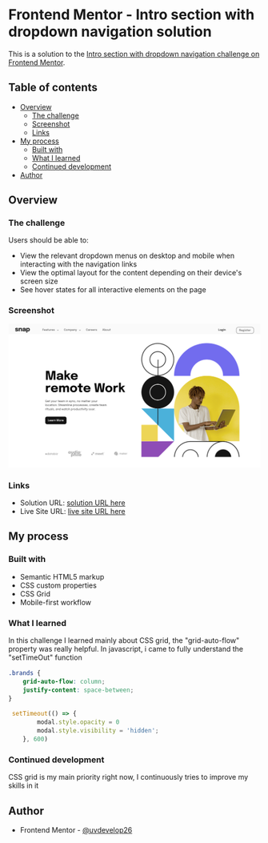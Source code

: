 # Frontend Mentor - Intro section with dropdown navigation solution

This is a solution to the [Intro section with dropdown navigation challenge on Frontend Mentor](https://www.frontendmentor.io/challenges/intro-section-with-dropdown-navigation-ryaPetHE5). 

## Table of contents

- [Overview](#overview)
  - [The challenge](#the-challenge)
  - [Screenshot](#screenshot)
  - [Links](#links)
- [My process](#my-process)
  - [Built with](#built-with)
  - [What I learned](#what-i-learned)
  - [Continued development](#continued-development)
- [Author](#author)



## Overview

### The challenge

Users should be able to:

- View the relevant dropdown menus on desktop and mobile when interacting with the navigation links
- View the optimal layout for the content depending on their device's screen size
- See hover states for all interactive elements on the page

### Screenshot

![](./screeshots/DesktopDesign.png)



### Links

- Solution URL: [solution URL here](https://your-solution-url.com)
- Live Site URL: [live site URL here](https://uvdevelop26.github.io/intro-section-with-dropdown-navigation-main/)

## My process

### Built with

- Semantic HTML5 markup
- CSS custom properties
- CSS Grid
- Mobile-first workflow


### What I learned

In this challenge I learned mainly about CSS grid, the "grid-auto-flow" property was really helpful.
In javascript, i came to fully understand the "setTimeOut" function

```css
.brands {
    grid-auto-flow: column;
    justify-content: space-between;
}
```
```js
 setTimeout(() => {
        modal.style.opacity = 0
        modal.style.visibility = 'hidden';
    }, 600)
```



### Continued development

CSS grid is my main priority right now, I continuously tries to improve my skills in it



## Author

- Frontend Mentor - [@uvdevelop26](https://www.frontendmentor.io/profile/uvdevelop26)



